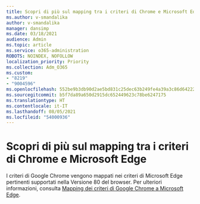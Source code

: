 ```yaml
---
title: Scopri di più sul mapping tra i criteri di Chrome e Microsoft Edge
ms.author: v-smandalika
author: v-smandalika
manager: dansimp
ms.date: 03/18/2021
audience: Admin
ms.topic: article
ms.service: o365-administration
ROBOTS: NOINDEX, NOFOLLOW
localization_priority: Priority
ms.collection: Adm_O365
ms.custom:
- "8219"
- "9004596"
ms.openlocfilehash: 552be9b3db90d2ae5bd831c25dec63b249fe4a39a3c86d64222cdaf8297f1043
ms.sourcegitcommit: b5f7da89a650d2915dc652449623c78be6247175
ms.translationtype: HT
ms.contentlocale: it-IT
ms.lasthandoff: 08/05/2021
ms.locfileid: "54000936"
---
```

# <a name="learn-about-mapping-between-google-chromes-and-microsoft-edges-policies"></a>Scopri di più sul mapping tra i criteri di Chrome e Microsoft Edge

I criteri di Google Chrome vengono mappati nei criteri di Microsoft Edge pertinenti supportati nella Versione 80 del browser. Per ulteriori informazioni, consulta [Mapping dei criteri di Google Chrome a Microsoft Edge](https://docs.microsoft.com/deployedge/microsoft-edge-policy-map-chrome-to-newedge).

